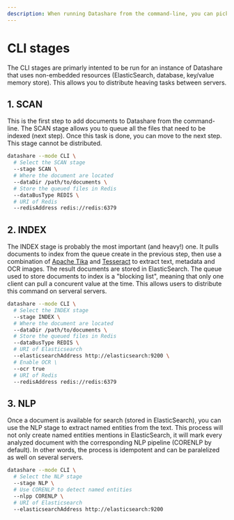 ```yaml
---
description: When running Datashare from the command-line, you can pick which "stage" to apply to analyse your documents.
---
```


# CLI stages

The CLI stages are primarly intented to be run for an instance of Datashare that uses non-embedded resources (ElasticSearch, database, key/value memory store). This allows you to distribute heaving tasks between servers.

## 1. SCAN

This is the first step to add documents to Datashare from the command-line. The SCAN stage allows you to queue all the files that need to be indexed (next step). Once this task is done, you can move to the next step. This stage cannot be distributed.

```bash
datashare --mode CLI \  
  # Select the SCAN stage
  --stage SCAN \
  # Where the document are located
  --dataDir /path/to/documents \
  # Store the queued files in Redis
  --dataBusType REDIS \
  # URI of Redis 
  --redisAddress redis://redis:6379
```

## 2. INDEX

The INDEX stage is probably the most important (and heavy!) one. It pulls documents to index from the queue create in the previous step, then use a combination of [Apache Tika](https://tika.apache.org) and [Tesseract](https://tesseract-ocr.github.io/) to extract text, metadata and OCR images. The result documents are stored in ElasticSearch. The queue used to store documents to index is a "blocking list", meaning that only one client can pull a concurent value at the time. This allows users to distribute this command on serveral servers.

```bash
datashare --mode CLI \
  # Select the INDEX stage
  --stage INDEX \
  # Where the document are located
  --dataDir /path/to/documents \
  # Store the queued files in Redis
  --dataBusType REDIS \
  # URI of Elasticsearch
  --elasticsearchAddress http://elasticsearch:9200 \
  # Enable OCR \
  --ocr true
  # URI of Redis 
  --redisAddress redis://redis:6379
```
## 3. NLP

Once a document is available for search (stored in ElasticSearch), you can use the NLP stage to extract named entities from the text. This process will not only create named entities mentions in ElasticSearch, it will mark every analyzed document with the corresponding NLP pipeline (CORENLP by default). In other words, the process is idempotent and can be paralelized as well on several servers.

```bash
datashare --mode CLI \
  # Select the NLP stage
  --stage NLP \
  # Use CORENLP to detect named entities
  --nlpp CORENLP \
  # URI of Elasticsearch
  --elasticsearchAddress http://elasticsearch:9200 
```

